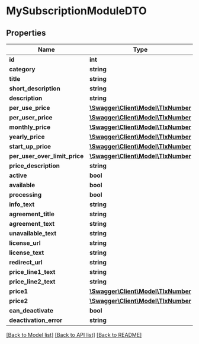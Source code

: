 # MySubscriptionModuleDTO

## Properties
Name | Type | Description | Notes
------------ | ------------- | ------------- | -------------
**id** | **int** |  | [optional] 
**category** | **string** |  | [optional] 
**title** | **string** |  | [optional] 
**short_description** | **string** |  | [optional] 
**description** | **string** |  | [optional] 
**per_use_price** | [**\Swagger\Client\Model\TlxNumber**](TlxNumber.md) |  | [optional] 
**per_user_price** | [**\Swagger\Client\Model\TlxNumber**](TlxNumber.md) |  | [optional] 
**monthly_price** | [**\Swagger\Client\Model\TlxNumber**](TlxNumber.md) |  | [optional] 
**yearly_price** | [**\Swagger\Client\Model\TlxNumber**](TlxNumber.md) |  | [optional] 
**start_up_price** | [**\Swagger\Client\Model\TlxNumber**](TlxNumber.md) |  | [optional] 
**per_user_over_limit_price** | [**\Swagger\Client\Model\TlxNumber**](TlxNumber.md) |  | [optional] 
**price_description** | **string** |  | [optional] 
**active** | **bool** |  | [optional] 
**available** | **bool** |  | [optional] 
**processing** | **bool** |  | [optional] 
**info_text** | **string** |  | [optional] 
**agreement_title** | **string** |  | [optional] 
**agreement_text** | **string** |  | [optional] 
**unavailable_text** | **string** |  | [optional] 
**license_url** | **string** |  | [optional] 
**license_text** | **string** |  | [optional] 
**redirect_url** | **string** |  | [optional] 
**price_line1_text** | **string** |  | [optional] 
**price_line2_text** | **string** |  | [optional] 
**price1** | [**\Swagger\Client\Model\TlxNumber**](TlxNumber.md) |  | [optional] 
**price2** | [**\Swagger\Client\Model\TlxNumber**](TlxNumber.md) |  | [optional] 
**can_deactivate** | **bool** |  | [optional] 
**deactivation_error** | **string** |  | [optional] 

[[Back to Model list]](../README.md#documentation-for-models) [[Back to API list]](../README.md#documentation-for-api-endpoints) [[Back to README]](../README.md)


